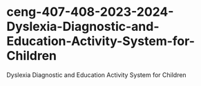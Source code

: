 # ceng-407-408-2023-2024-Dyslexia-Diagnostic-and-Education-Activity-System-for-Children
Dyslexia Diagnostic and Education Activity System for Children
